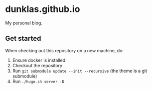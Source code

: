 # dunklas.github.io

My personal blog.

## Get started

When checking out this repository on a new machine, do:

1. Ensure docker is installed 
2. Checkout the repository
3. Run `git submodule update --init --recursive` (the theme is a git submodule)
4. Run `./hugo.sh server -D`

